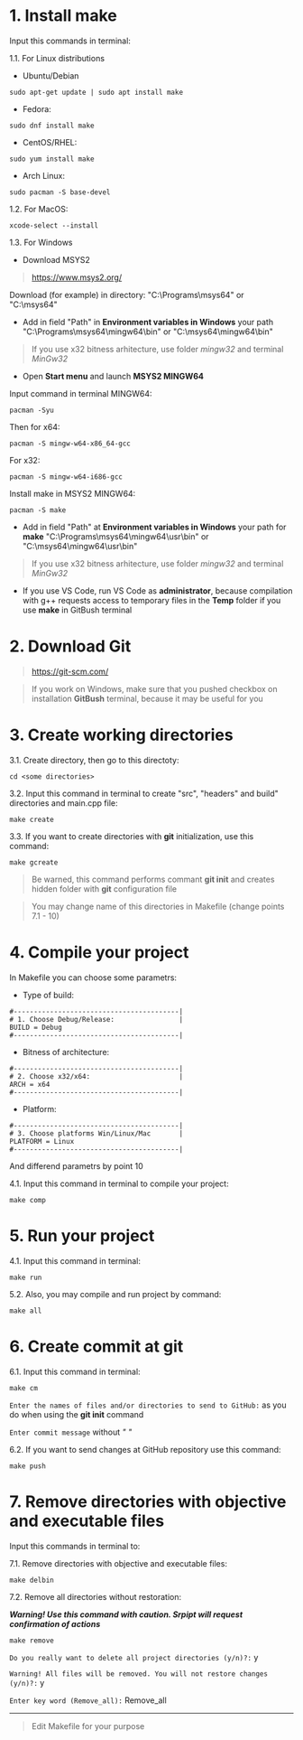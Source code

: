 # 1. Install make
Input this commands in terminal:

1.1. For Linux distributions

* Ubuntu/Debian 

```
sudo apt-get update | sudo apt install make
```

* Fedora:

```
sudo dnf install make
```

* CentOS/RHEL:

```
sudo yum install make
```

* Arch Linux:

```
sudo pacman -S base-devel

```

1.2. For MacOS:

```
xcode-select --install
```

1.3. For Windows

* Download MSYS2

>https://www.msys2.org/

Download (for example) in directory: "C:\Programs\msys64\" or "C:\msys64\"

* Add in field "Path" in **Environment variables in Windows** your path "C:\Programs\msys64\mingw64\bin" or "C:\msys64\mingw64\bin"

>If you use x32 bitness arhitecture, use folder *mingw32* and terminal *MinGw32*

* Open **Start menu** and launch **MSYS2 MINGW64**

Input command in terminal MINGW64:

```
pacman -Syu
```

Then for x64:

```
pacman -S mingw-w64-x86_64-gcc
```

For x32:

```
pacman -S mingw-w64-i686-gcc
```

Install make in MSYS2 MINGW64:

```
pacman -S make
```

* Add in field "Path" at **Environment variables in Windows** your path for **make** "C:\Programs\msys64\mingw64\usr\bin" or "C:\msys64\mingw64\usr\bin"

>If you use x32 bitness arhitecture, use folder *mingw32* and terminal *MinGw32*

* If you use VS Code, run VS Code as **administrator**, because compilation with g++ requests access to temporary files in the **Temp** folder if you use **make** in GitBush terminal

# 2. Download Git

>https://git-scm.com/

>If you work on Windows, make sure that you pushed checkbox on installation **GitBush** terminal, because it may be useful for you 

# 3. Create working dirеctories
3.1. Create directory, then go to this directoty:

```
cd <some directories>
```

3.2. Input this command in terminal to create "src", "headers" and build" directories and main.cpp file:

```
make create
```

3.3. If you want to create directories with **git** initialization, use this command:

```
make gcreate
```

>Be warned, this command performs commant **git init** and creates hidden folder with **git** configuration file

>You may change name of this directories in Makefile (change points 7.1 - 10)

# 4. Compile your project
In Makefile you can choose some parametrs:

* Type of build:

```
#-----------------------------------------|
# 1. Choose Debug/Release:                |
BUILD = Debug
#-----------------------------------------|
```

* Bitness of architecture:

```
#-----------------------------------------|
# 2. Choose x32/x64:                      |
ARCH = x64
#-----------------------------------------|
```

* Platform:

```
#-----------------------------------------|
# 3. Choose platforms Win/Linux/Mac       |
PLATFORM = Linux
#-----------------------------------------|
```

And differend parametrs by point 10 

4.1. Input this command in terminal to compile your project:

```
make comp
```

# 5. Run your project
4.1. Input this command in terminal:

```
make run
```

5.2. Also, you may compile and run project by command:

```
make all
```

# 6. Create commit at git
6.1. Input this command in terminal:

```
make cm
```

`
Enter the names of files and/or directories to send to GitHub:
`
as you do when using the **git init** command

`
Enter commit message
`
without *" "*

6.2. If you want to send changes at GitHub repository use this command:

```
make push
```

# 7. Remove directories with objective and executable files
Input this commands in terminal to:

7.1. Remove directories with objective and executable files:

```
make delbin
```

7.2. Remove all directories without restoration:

***Warning! Use this command with caution. Srpipt will request confirmation of actions***

```
make remove
```

`
Do you really want to delete all project directories (y/n)?:
`
y

`
Warning! All files will be removed. You will not restore changes (y/n)?:
`
y

`
Enter key word (Remove_all):
`
Remove_all
____

>Edit Makefile for your purpose